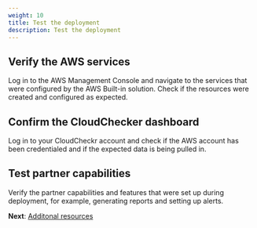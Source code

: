 ```yaml
---
weight: 10
title: Test the deployment
description: Test the deployment
---
```


## Verify the AWS services

Log in to the AWS Management Console and navigate to the services that were configured by the AWS Built-in solution. Check if the resources were created and configured as expected.

## Confirm the CloudChecker dashboard

Log in to your CloudCheckr account and check if the AWS account has been credentialed and if the expected data is being pulled in.

## Test partner capabilities

Verify the partner capabilities and features that were set up during deployment, for example, generating reports and setting up alerts.

**Next**: [Additonal resources](/additional-resources/index.html)